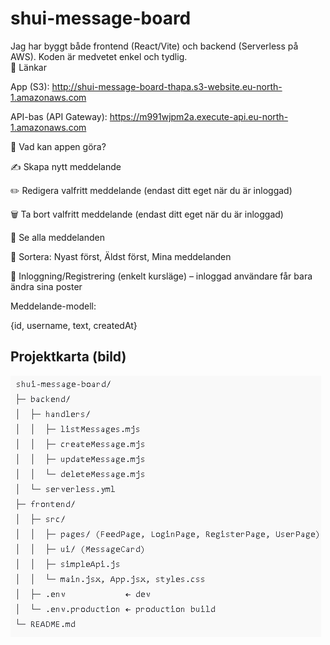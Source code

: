 # shui-message-board

Jag har byggt både frontend (React/Vite) och backend (Serverless på AWS).
Koden är medvetet enkel och tydlig.        
🔗 Länkar

App (S3):
http://shui-message-board-thapa.s3-website.eu-north-1.amazonaws.com

API-bas (API Gateway):
https://m991wjpm2a.execute-api.eu-north-1.amazonaws.com

🎯 Vad kan appen göra?

✍️ Skapa nytt meddelande

✏️ Redigera valfritt meddelande (endast ditt eget när du är inloggad)

🗑️ Ta bort valfritt meddelande (endast ditt eget när du är inloggad)

👀 Se alla meddelanden

🔽 Sortera: Nyast först, Äldst först, Mina meddelanden

🔐 Inloggning/Registrering (enkelt kursläge) – inloggad användare får bara ändra sina poster

Meddelande-modell:

{id, username, text, createdAt}

## Projektkarta (bild)

![Projektstruktur för Shui – Message Board](./Projektstruktur-shui-message-board.jpg)
